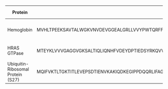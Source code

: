 | Protein | Sequence | Predicted Structure | HTML 3D Model |
| ------- | -------- | ------------------- |---------------|
| Hemoglobin | MVHLTPEEKSAVTALWGKVNVDEVGGEALGRLLVVYPWTQRFFESFGDLSTPDAVMGNPKVKAHGKKVLGAFSDGLAHLDNLKGTFATLSELHCDKLHVDPENFRLLGNVLVCVLAHHFGKEFTPPVQAAYQKVVAGVANALAHKYH | ![Structure 1](./imgs/hemoglobin.png) | [hemoglobin.html](./imgs/hemoglobin.html) |
| HRAS GTPase | MTEYKLVVVGAGGVGKSALTIQLIQNHFVDEYDPTIEDSYRKQVVIDGETCLLDILDTAGQEEYSAMRDQYMRTGEGFLCVFAINNTKSFEDIHQYREQIKRVKDSDDVPMVLVGNKCDLAARTVESRQAQDLARSYGIPYIETSAKTRQGVEDAFYTLVREIRQHKLRKLNPPDESGPGCMSCKCVLS | ![Structure 2](./imgs/hras_gtpase.png) | [hras_gtpase.html](./imgs/hras_gtpase.html) |
| Ubiquitin-Ribosomal Protein (S27) | MQIFVKTLTGKTITLEVEPSDTIENVKAKIQDKEGIPPDQQRLIFAGKQLEDGRTLSDYNIQKESTLHLVLRLRGG | ![Structure 3](./imgs/ribo_prot.png) | [ribo_prot.html](./imgs/ribo_prot.html) |